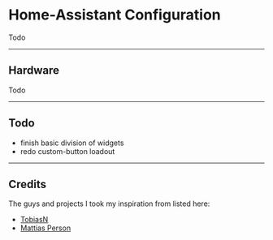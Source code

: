 # Home-Assistant Configuration

Todo
___

## Hardware

Todo
___

## Todo

- finish basic division of widgets
- redo custom-button loadout

___

## Credits

The guys and projects I took my inspiration from listed here:

- [TobiasN](https://github.com/Tobiasn2005/Home-Assistant)
- [Mattias Person](https://github.com/matt8707/hass-config)